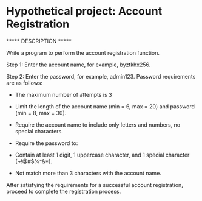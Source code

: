 # Hypothetical project: Account Registration
***** DESCRIPTION *****

Write a program to perform the account registration function.

Step 1: Enter the account name, for example, byztkhx256.

Step 2: Enter the password, for example, admin123. Password requirements are as follows:

- The maximum number of attempts is 3

- Limit the length of the account name (min = 6, max = 20) and password (min = 8, max = 30).

- Require the account name to include only letters and numbers, no special characters.

- Require the password to:
+ Contain at least 1 digit, 1 uppercase character, and 1 special character (~!@#$%^&*).

+ Not match more than 3 characters with the account name.

After satisfying the requirements for a successful account registration, proceed to complete the registration process.
